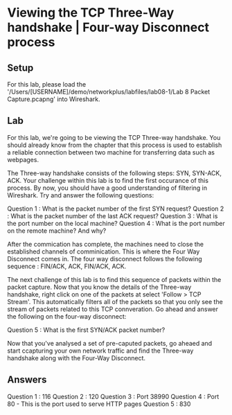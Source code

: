 # Viewing the TCP Three-Way handshake | Four-way Disconnect process

## Setup
For this lab, please load the '/Users/[USERNAME]/demo/networkplus/labfiles/lab08-1/Lab 8 Packet Capture.pcapng' into Wireshark.

## Lab 

For this lab, we're going to be viewing the TCP Three-way handshake. You should already know from the chapter that this process is used to establish a reliable connection between two machine for transferring data such as webpages.

The Three-way handshake consists of the following steps: SYN, SYN-ACK, ACK. Your challenge within this lab is to find the first occurance of this process. By now, you should have a good understanding of filtering in Wireshark. Try and answer the following questions:

Question 1 : What is the packet number of the first SYN request?
Question 2 : What is the packet number of the last ACK request?
Question 3 : What is the port number on the local machine? 
Question 4 : What is the port number on the remote machine? And why?

After the commication has complete, the machines need to close the established channels of comminication. This is where the Four Way Disconnect comes in. The four way disconnect follows the following sequence : FIN/ACK, ACK, FIN/ACK, ACK.

The next challenge of this lab is to find this sequence of packets within the packet capture. Now that you know the details of the Three-way handshake, right click on one of the packets at select 'Follow > TCP Stream'. This automatically filters all of the packets so that you only see the stream of packets related to this TCP connveration. Go ahead and answer the following on the four-way disconnect:

Question 5 : What is the first SYN/ACK packet number?

Now that you've analysed a set of pre-caputed packets, go aheaed and start ccapturing your own network traffic and find the Three-way handshake along with the Four-Way Disconnect.

## Answers
Question 1 : 116
Question 2 : 120
Question 3 : Port 38990
Question 4 : Port 80 - This is the port used to serve HTTP pages
Question 5 : 830
